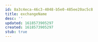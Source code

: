 ```yaml
---
id: 8a3c4eca-46c3-4048-b5e0-485ee20ac5c8
title: exchangeName
desc: ''
updated: 1618573905297
created: 1618573905297
stub: true
---
```


